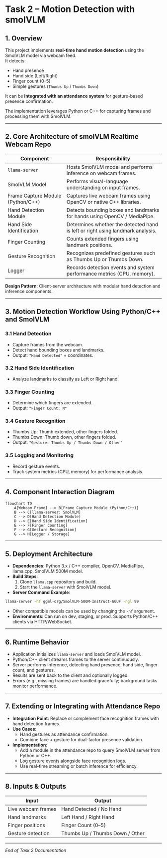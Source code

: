 # Task 2 – Motion Detection with smolVLM

## 1. Overview

This project implements **real-time hand motion detection** using the SmolVLM model via webcam feed.  
It detects:

- Hand presence  
- Hand side (Left/Right)  
- Finger count (0–5)  
- Simple gestures (`Thumbs Up` / `Thumbs Down`)  

It can be **integrated with an attendance system** for gesture-based presence confirmation.

The implementation leverages Python or C++ for capturing frames and processing them with SmolVLM.

---

## 2. Core Architecture of smolVLM Realtime Webcam Repo

| Component | Responsibility |
|-----------|----------------|
| `llama-server` | Hosts SmolVLM model and performs inference on webcam frames. |
| SmolVLM Model | Performs visual-language understanding on input frames. |
| Frame Capture Module (Python/C++) | Captures live webcam frames using OpenCV or native C++ libraries. |
| Hand Detection Module | Detects bounding boxes and landmarks for hands using OpenCV / MediaPipe. |
| Hand Side Identification | Determines whether the detected hand is left or right using landmark analysis. |
| Finger Counting | Counts extended fingers using landmark positions. |
| Gesture Recognition | Recognizes predefined gestures such as Thumbs Up or Thumbs Down. |
| Logger | Records detection events and system performance metrics (CPU, memory). |

**Design Pattern**: Client-server architecture with modular hand detection and inference components.

---

## 3. Motion Detection Workflow Using Python/C++ and SmolVLM

### 3.1 Hand Detection
- Capture frames from the webcam.
- Detect hand bounding boxes and landmarks.
- Output: `"Hand Detected"` + coordinates.

### 3.2 Hand Side Identification
- Analyze landmarks to classify as Left or Right hand.

### 3.3 Finger Counting
- Determine which fingers are extended.
- Output: `"Finger Count: N"`

### 3.4 Gesture Recognition
- Thumbs Up: Thumb extended, other fingers folded.
- Thumbs Down: Thumb down, other fingers folded.
- Output: `"Gesture: Thumbs Up / Thumbs Down / Other"`

### 3.5 Logging and Monitoring
- Record gesture events.
- Track system metrics (CPU, memory) for performance analysis.

---

## 4. Component Interaction Diagram

```mermaid
flowchart TD
    A[Webcam Frame] --> B[Frame Capture Module (Python/C++)]
    B --> C[llama-server: SmolVLM]
    C --> D[Hand Detection Module]
    D --> E[Hand Side Identification]
    E --> F[Finger Counting]
    F --> G[Gesture Recognition]
    G --> H[Logger / Storage]
```

---

## 5. Deployment Architecture

- **Dependencies**: Python 3.x / C++ compiler, OpenCV, MediaPipe, llama.cpp, SmolVLM 500M model.
- **Build Steps**:
  1. Clone `llama.cpp` repository and build.
  2. Start the `llama-server` with SmolVLM model.
- **Server Command Example**:
```bash
llama-server -hf ggml-org/SmolVLM-500M-Instruct-GGUF -ngl 99
```
- Other compatible models can be used by changing the `-hf` argument.
- **Environments**: Can run on dev, staging, or prod. Supports Python/C++ clients via HTTP/WebSocket.

---

## 6. Runtime Behavior

- Application initializes `llama-server` and loads SmolVLM model.
- Python/C++ client streams frames to the server continuously.
- Server performs inference, detecting hand presence, hand side, finger count, and gestures.
- Results are sent back to the client and optionally logged.
- Errors (e.g., missing frames) are handled gracefully; background tasks monitor performance.

---

## 7. Extending or Integrating with Attendance Repo

- **Integration Point**: Replace or complement face recognition frames with hand detection frames.
- **Use Cases**:
  - Hand gestures as attendance confirmation.
  - Combine face + gesture for dual-factor presence validation.
- **Implementation**:
  - Add a module in the attendance repo to query SmolVLM server from Python or C++.
  - Log gesture events alongside face recognition logs.
  - Use real-time streaming or batch inference for efficiency.

---

## 8. Inputs & Outputs

| Input | Output |
|-------|--------|
| Live webcam frames | Hand Detected / No Hand |
| Hand landmarks | Left Hand / Right Hand |
| Finger positions | Finger Count (0–5) |
| Gesture detection | Thumbs Up / Thumbs Down / Other |

---

*End of Task 2 Documentation*

